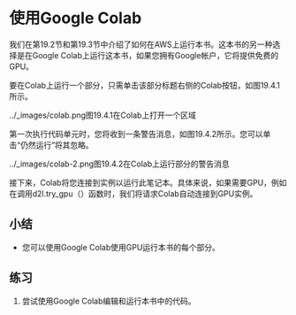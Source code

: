 

<!--
 * @version:
 * @Author:  StevenJokes https://github.com/StevenJokes
 * @Date: 2020-07-07 13:10:33
 * @LastEditors:  StevenJokes https://github.com/StevenJokes
 * @LastEditTime: 2020-07-07 13:13:07
 * @Description:
 * @TODO::
 * @Reference:http://preview.d2l.ai/d2l-en/PR-1111/chapter_appendix-tools-for-deep-learning/colab.html
-->

# 使用Google Colab

我们在第19.2节和第19.3节中介绍了如何在AWS上运行本书。这本书的另一种选择是在Google Colab上运行这本书，如果您拥有Google帐户，它将提供免费的GPU。

要在Colab上运行一个部分，只需单击该部分标题右侧的Colab按钮，如图19.4.1所示。

../_images/colab.png图19.4.1在Colab上打开一个区域

第一次执行代码单元时，您将收到一条警告消息，如图19.4.2所示。您可以单击“仍然运行”将其忽略。

../_images/colab-2.png图19.4.2在Colab上运行部分的警告消息

接下来，Colab将您连接到实例以运行此笔记本。具体来说，如果需要GPU，例如在调用d2l.try_gpu（）函数时，我们将请求Colab自动连接到GPU实例。

## 小结

* 您可以使用Google Colab使用GPU运行本书的每个部分。

## 练习

1. 尝试使用Google Colab编辑和运行本书中的代码。
